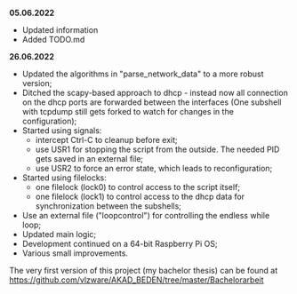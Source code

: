 **05.06.2022**
- Updated information
- Added TODO.md

**26.06.2022**
- Updated the algorithms in "parse_network_data" to a more robust version;
- Ditched the scapy-based approach to dhcp - instead now all connection on the dhcp ports are forwarded between the interfaces (One subshell with tcpdump still gets forked to watch for changes in the configuration);
- Started using signals:
    - intercept Ctrl-C to cleanup before exit;
    - use USR1 for stopping the script from the outside. The needed PID gets saved in an external file;
    - use USR2 to force an error state, which leads to reconfiguration;
- Started using filelocks:
    - one filelock (lock0) to control access to the script itself;
    - one filelock (lock1) to control access to the dhcp data for synchronization between the subshells;
- Use an external file ("loopcontrol") for controlling the endless while loop;
- Updated main logic;
- Development continued on a 64-bit Raspberry Pi OS;
- Various small improvements.

The very first version of this project (my bachelor thesis) can be found at https://github.com/vlzware/AKAD_BEDEN/tree/master/Bachelorarbeit
